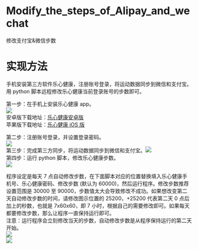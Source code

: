 # Modify_the_steps_of_Alipay_and_wechat
修改支付宝&微信步数

实现方法
====

手机安装第三方软件乐心健康，注册账号登录，将运动数据同步到微信和支付宝。用 python 脚本远程修改乐心健康当前登录账号的步数即可。

第一步：在手机上安装乐心健康 app。  
![](https://github.com/GengchenXU/Modify_the_steps_of_Alipay_and_wechat/blob/main/picture/1.png)  
安卓版下载地址：[乐心健康安卓版](http://app.mi.com/details?id=gz.lifesense.weidong)  
苹果版下载地址：[乐心健康 iOS 版](https://apps.apple.com/cn/app/id1479525632)

第二步：注册账号登录，并设置登录密码。  
![](https://github.com/GengchenXU/Modify_the_steps_of_Alipay_and_wechat/blob/main/picture/2.png)  
第三步：完成第三方同步，将运动数据同步到微信和支付宝。![](https://github.com/GengchenXU/Modify_the_steps_of_Alipay_and_wechat/blob/main/picture/3.png)  
第四步：运行 python 脚本，修改乐心健康步数。  
![](https://github.com/GengchenXU/Modify_the_steps_of_Alipay_and_wechat/blob/main/picture/4.png)  



程序设定是每天 7 点自动修改步数，在下面脚本对应的位置替换填入乐心健康手机号、乐心健康密码、修改步数 (默认为 60000)，然后运行程序。修改步数推荐设置范围是 30000 至 90000，步数值太大会导致修改不成功。如果想改变第二天自动修改步数的时间，请修改图示位置的 25200，+25200 代表第二天 0 点后加上的秒数，也就是 7x60x60，即 7 小时，根据自己的需要修改即可。如果每天都要修改步数，那么让程序一直保持运行即可。  
注意：运行程序会立刻修改当天的步数，自动修改步数是从程序保持运行的第二天开始。  
![](https://github.com/GengchenXU/Modify_the_steps_of_Alipay_and_wechat/blob/main/picture/5.png)    
![](https://github.com/GengchenXU/Modify_the_steps_of_Alipay_and_wechat/blob/main/picture/6.png)  


